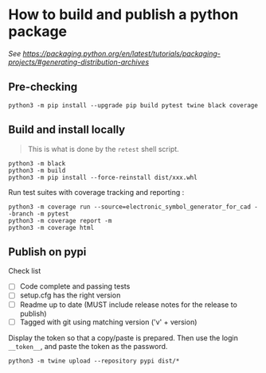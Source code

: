 # How to build and publish a python package

_See https://packaging.python.org/en/latest/tutorials/packaging-projects/#generating-distribution-archives_

## Pre-checking

```shell
python3 -m pip install --upgrade pip build pytest twine black coverage
```

## Build and install locally

> This is what is done by the `retest` shell script.

```shell
python3 -m black 
python3 -m build
python3 -m pip install --force-reinstall dist/xxx.whl
```

Run test suites with coverage tracking and reporting :

```shell
python3 -m coverage run --source=electronic_symbol_generator_for_cad --branch -m pytest
python3 -m coverage report -m
python3 -m coverage html 
```

## Publish on pypi

Check list
- [ ] Code complete and passing tests
- [ ] setup.cfg has the right version
- [ ] Readme up to date (MUST include release notes for the release to publish)
- [ ] Tagged with git using matching version ('v' + version)

Display the token so that a copy/paste is prepared. Then use the login `__token__`, and paste the token as the password.

```shell
python3 -m twine upload --repository pypi dist/*
```
